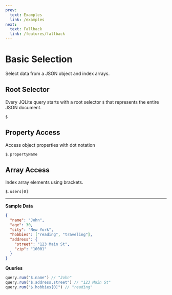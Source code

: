 ```yaml
---
prev:
  text: Examples
  link: /examples
next:
  text: Fallback
  link: /features/fallback
---
```


# Basic Selection

Select data from a JSON object and index arrays.

## Root Selector
Every JQLite query starts with a root selector `$` that represents the entire JSON document.

`$`

## Property Access
Access object properties with dot notation

`$.propertyName`

## Array Access
Index array elements using brackets.

`$.users[0]`

---

**Sample Data**
```json
{
  "name": "John",
  "age": 30,
  "city": "New York",
  "hobbies": ["reading", "traveling"],
  "address": {
    "street": "123 Main St",
    "zip": "10001"
  }
}
```

**Queries**
```ts
query.run("$.name") // "John"
query.run("$.address.street") // "123 Main St"
query.run("$.hobbies[0]") // "reading"
```
